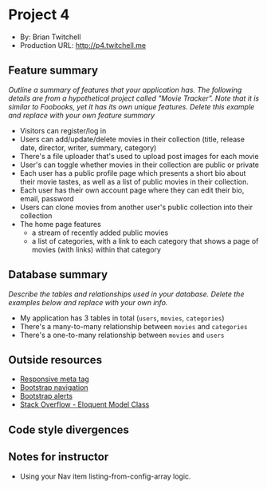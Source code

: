 # Project 4
+ By: Brian Twitchell
+ Production URL: <http://p4.twitchell.me>

## Feature summary
*Outline a summary of features that your application has. The following details are from a hypothetical project called "Movie Tracker". Note that it is similar to Foobooks, yet it has its own unique features. Delete this example and replace with your own feature summary*

+ Visitors can register/log in
+ Users can add/update/delete movies in their collection (title, release date, director, writer, summary, category)
+ There's a file uploader that's used to upload post images for each movie
+ User's can toggle whether movies in their collection are public or private
+ Each user has a public profile page which presents a short bio about their movie tastes, as well as a list of public movies in their collection. 
+ Each user has their own account page where they can edit their bio, email, password
+ Users can clone movies from another user's public collection into their collection
+ The home page features
  + a stream of recently added public movies
  + a list of categories, with a link to each category that shows a page of movies (with links) within that category

  
## Database summary
*Describe the tables and relationships used in your database. Delete the examples below and replace with your own info.*

+ My application has 3 tables in total (`users`, `movies`, `categories`)
+ There's a many-to-many relationship between `movies` and `categories`
+ There's a one-to-many relationship between `movies` and `users`

## Outside resources
* [Responsive meta tag](https://getbootstrap.com/docs/4.3/getting-started/introduction/)
* [Bootstrap navigation](https://getbootstrap.com/docs/4.3/components/navbar/)
* [Bootstrap alerts](https://getbootstrap.com/docs/4.3/components/alerts/)
* [Stack Overflow - Eloquent Model Class](https://stackoverflow.com/questions/28350232/laravel-model-class-not-found)

## Code style divergences


## Notes for instructor
* Using your Nav item listing-from-config-array logic.
